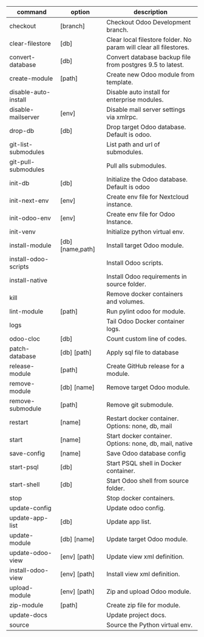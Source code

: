 | command              | option           | description                                                       |
| -------------------- | ---------------- | ----------------------------------------------------------------- |
| checkout             | [branch]         | Checkout Odoo Development branch.                                 |
| clear-filestore      | [db]             | Clear local filestore folder. No param will clear all filestores. |
| convert-database     | [db]             | Convert database backup file from postgres 9.5 to latest.         |
| create-module        | [path]           | Create new Odoo module from template.                             |
| disable-auto-install |                  | Disable auto install for enterprise modules.                      |
| disable-mailserver   | [env]            | Disable mail server settings via xmlrpc.                          |
| drop-db              | [db]             | Drop target Odoo database. Default is odoo.                       |
| git-list-submodules  |                  | List path and url of submodules.                                  |
| git-pull-submodules  |                  | Pull alls submodules.                                             |
| init-db              | [db]             | Initialize the Odoo database. Default is odoo                     |
| init-next-env        | [env]            | Create env file for Nextcloud instance.                           |
| init-odoo-env        | [env]            | Create env file for Odoo Instance.                                |
| init-venv            |                  | Initialize python virtual env.                                    |
| install-module       | [db] [name,path] | Install target Odoo module.                                       |
| install-odoo-scripts |                  | Install Odoo scripts.                                             |
| install-native       |                  | Install Odoo requirements in source folder.                       |
| kill                 |                  | Remove docker containers and volumes.                             |
| lint-module          | [path]           | Run pylint odoo for module.                                       |
| logs                 |                  | Tail Odoo Docker container logs.                                  |
| odoo-cloc            | [db]             | Count custom line of codes.                                       |
| patch-database       | [db] [path]      | Apply sql file to database                                        |
| release-module       | [path]           | Create GitHub release for a module.                               |
| remove-module        | [db] [name]      | Remove target Odoo module.                                        |
| remove-submodule     | [path]           | Remove git submodule.                                             |
| restart              | [name]           | Restart docker container. Options: none, db, mail                 |
| start                | [name]           | Start docker container. Options: none, db, mail, native           |
| save-config          | [name]           | Save Odoo database config                                         |
| start-psql           | [db]             | Start PSQL shell in Docker container.                             |
| start-shell          | [db]             | Start Odoo shell from source folder.                              |
| stop                 |                  | Stop docker containers.                                           |
| update-config        |                  | Update odoo config.                                               |
| update-app-list      | [db]             | Update app list.                                                  |
| update-module        | [db] [name]      | Update target Odoo module.                                        |
| update-odoo-view     | [env] [path]     | Update view xml definition.                                       |
| install-odoo-view    | [env] [path]     | Install view xml definition.                                      |
| upload-module        | [env] [path]     | Zip and upload Odoo module.                                       |
| zip-module           | [path]           | Create zip file for module.                                       |
| update-docs          |                  | Update project docs.                                              |
| source               |                  | Source the Python virtual env.                                    |
